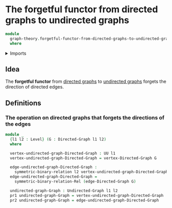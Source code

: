 # The forgetful functor from directed graphs to undirected graphs

```agda
module
  graph-theory.forgetful-functor-from-directed-graphs-to-undirected-graphs
  where
```

<details><summary>Imports</summary>

```agda
open import foundation.dependent-pair-types
open import foundation.symmetric-binary-relations
open import foundation.universe-levels

open import graph-theory.directed-graphs
open import graph-theory.undirected-graphs
```

</details>

## Idea

The **forgetful functor** from
[directed graphs](graph-theory.directed-graphs.md) to
[undirected graphs](graph-theory.undirected-graphs.md) forgets the direction of
directed edges.

## Definitions

### The operation on directed graphs that forgets the directions of the edges

```agda
module _
  {l1 l2 : Level} (G : Directed-Graph l1 l2)
  where

  vertex-undirected-graph-Directed-Graph : UU l1
  vertex-undirected-graph-Directed-Graph = vertex-Directed-Graph G

  edge-undirected-graph-Directed-Graph :
    symmetric-binary-relation l2 vertex-undirected-graph-Directed-Graph
  edge-undirected-graph-Directed-Graph =
    symmetric-binary-relation-Rel (edge-Directed-Graph G)

  undirected-graph-Graph : Undirected-Graph l1 l2
  pr1 undirected-graph-Graph = vertex-undirected-graph-Directed-Graph
  pr2 undirected-graph-Graph = edge-undirected-graph-Directed-Graph
```
